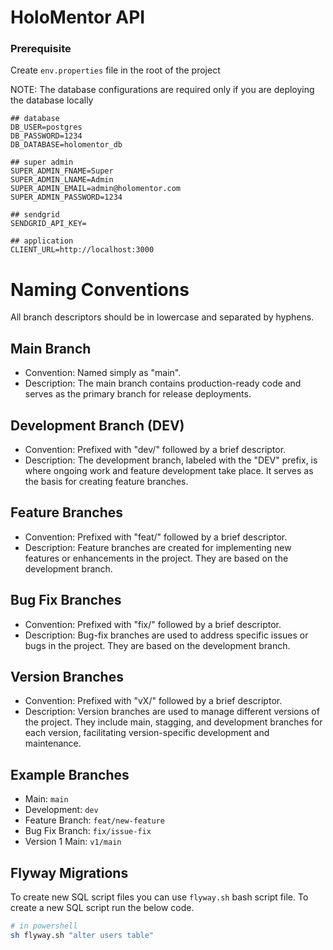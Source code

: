 # HoloMentor API

### Prerequisite

Create `env.properties` file in the root of the project

NOTE: The database configurations are required only if you are deploying the database locally

```env
## database
DB_USER=postgres
DB_PASSWORD=1234
DB_DATABASE=holomentor_db

## super admin
SUPER_ADMIN_FNAME=Super
SUPER_ADMIN_LNAME=Admin
SUPER_ADMIN_EMAIL=admin@holomentor.com
SUPER_ADMIN_PASSWORD=1234

## sendgrid
SENDGRID_API_KEY=

## application
CLIENT_URL=http://localhost:3000
```

# Naming Conventions
All branch descriptors should be in lowercase and separated by hyphens.

## Main Branch
* Convention: Named simply as "main".
* Description: The main branch contains production-ready code and serves as the primary branch for release deployments.

## Development Branch (DEV)
* Convention: Prefixed with "dev/" followed by a brief descriptor.
* Description: The development branch, labeled with the "DEV" prefix, is where ongoing work and feature development take place. It serves as the basis for creating feature branches.

## Feature Branches
* Convention: Prefixed with "feat/" followed by a brief descriptor.
* Description: Feature branches are created for implementing new features or enhancements in the project. They are based on the development branch.

## Bug Fix Branches
* Convention: Prefixed with "fix/" followed by a brief descriptor.
* Description: Bug-fix branches are used to address specific issues or bugs in the project. They are based on the development branch.

## Version Branches
* Convention: Prefixed with "vX/" followed by a brief descriptor.
* Description: Version branches are used to manage different versions of the project. They include main, stagging, and development branches for each version, facilitating version-specific development and maintenance.

## Example Branches
* Main: `main`
* Development: `dev`
* Feature Branch: `feat/new-feature`
* Bug Fix Branch: `fix/issue-fix`
* Version 1 Main: `v1/main`

## Flyway Migrations

To create new SQL script files you can use `flyway.sh` bash script file. To create a new SQL script run the below code.

```bash
# in powershell
sh flyway.sh "alter users table"
```